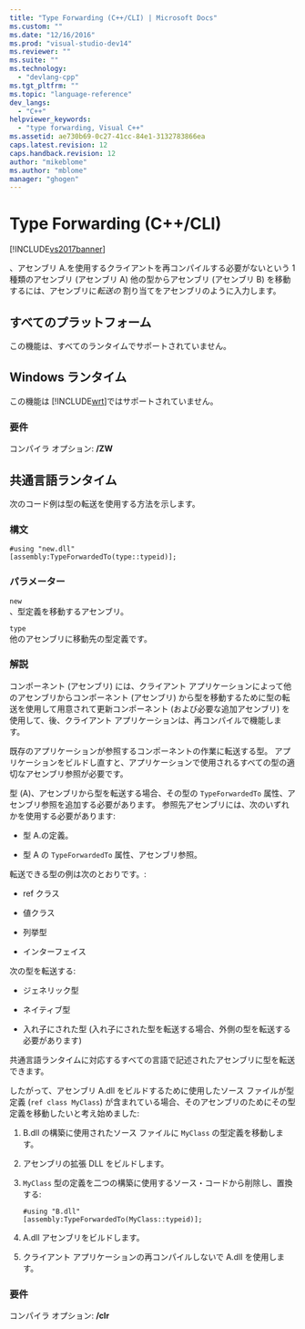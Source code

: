 ```yaml
---
title: "Type Forwarding (C++/CLI) | Microsoft Docs"
ms.custom: ""
ms.date: "12/16/2016"
ms.prod: "visual-studio-dev14"
ms.reviewer: ""
ms.suite: ""
ms.technology: 
  - "devlang-cpp"
ms.tgt_pltfrm: ""
ms.topic: "language-reference"
dev_langs: 
  - "C++"
helpviewer_keywords: 
  - "type forwarding, Visual C++"
ms.assetid: ae730b69-0c27-41cc-84e1-3132783866ea
caps.latest.revision: 12
caps.handback.revision: 12
author: "mikeblome"
ms.author: "mblome"
manager: "ghogen"
---
```

# Type Forwarding (C++/CLI)
[!INCLUDE[vs2017banner](../assembler/inline/includes/vs2017banner.md)]

、アセンブリ A.を使用するクライアントを再コンパイルする必要がないという 1 種類のアセンブリ \(アセンブリ A\) 他の型からアセンブリ \(アセンブリ B\) を移動するには、アセンブリに*転送の* 割り当てをアセンブリのように入力します。  
  
## すべてのプラットフォーム  
 この機能は、すべてのランタイムでサポートされていません。  
  
## Windows ランタイム  
 この機能は [!INCLUDE[wrt](../atl/reference/includes/wrt_md.md)]ではサポートされていません。  
  
### 要件  
 コンパイラ オプション: **\/ZW**  
  
## 共通言語ランタイム  
 次のコード例は型の転送を使用する方法を示します。  
  
### 構文  
  
```  
#using "new.dll"  
[assembly:TypeForwardedTo(type::typeid)];  
```  
  
### パラメーター  
 `new`  
 、型定義を移動するアセンブリ。  
  
 `type`  
 他のアセンブリに移動先の型定義です。  
  
### 解説  
 コンポーネント \(アセンブリ\) には、クライアント アプリケーションによって他のアセンブリからコンポーネント \(アセンブリ\) から型を移動するために型の転送を使用して用意されて更新コンポーネント \(および必要な追加アセンブリ\) を使用して、後、クライアント アプリケーションは、再コンパイルで機能します。  
  
 既存のアプリケーションが参照するコンポーネントの作業に転送する型。  アプリケーションをビルドし直すと、アプリケーションで使用されるすべての型の適切なアセンブリ参照が必要です。  
  
 型 \(A\)、アセンブリから型を転送する場合、その型の `TypeForwardedTo` 属性、アセンブリ参照を追加する必要があります。  参照先アセンブリには、次のいずれかを使用する必要があります:  
  
-   型 A.の定義。  
  
-   型 A の `TypeForwardedTo` 属性、アセンブリ参照。  
  
 転送できる型の例は次のとおりです。:  
  
-   ref クラス  
  
-   値クラス  
  
-   列挙型  
  
-   インターフェイス  
  
 次の型を転送する:  
  
-   ジェネリック型  
  
-   ネイティブ型  
  
-   入れ子にされた型 \(入れ子にされた型を転送する場合、外側の型を転送する必要があります\)  
  
 共通言語ランタイムに対応するすべての言語で記述されたアセンブリに型を転送できます。  
  
 したがって、アセンブリ A.dll をビルドするために使用したソース ファイルが型定義 \(`ref class MyClass`\) が含まれている場合、そのアセンブリのためにその型定義を移動したいと考え始めました:  
  
1.  B.dll の構築に使用されたソース ファイルに `MyClass` の型定義を移動します。  
  
2.  アセンブリの拡張 DLL をビルドします。  
  
3.  `MyClass` 型の定義を二つの構築に使用するソース・コードから削除し、置換する:  
  
    ```  
    #using "B.dll"  
    [assembly:TypeForwardedTo(MyClass::typeid)];  
    ```  
  
4.  A.dll アセンブリをビルドします。  
  
5.  クライアント アプリケーションの再コンパイルしないで A.dll を使用します。  
  
### 要件  
 コンパイラ オプション: **\/clr**